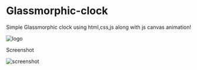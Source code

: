 # Glassmorphic-clock

 Simple Glassmorphic clock using html,css,js along with js canvas animation!
  
  ![logo](https://user-images.githubusercontent.com/109678051/184620367-d7751b6f-7410-4191-9a3b-c57011b465cb.png)

Screenshot

![screenshot](https://user-images.githubusercontent.com/109678051/184620688-3b5afd19-cac4-4ca8-8f99-8fb450bd7d0b.png)


  
  
  
  
